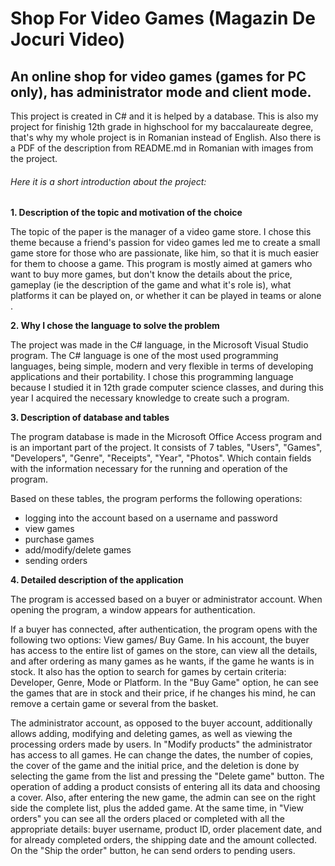 # Shop For Video Games (Magazin De Jocuri Video)
## An online shop for video games (games for PC only), has administrator mode and client mode.
This project is created in C# and it is helped by a database. This is also my project for finishig 12th grade in highschool for my baccalaureate degree, that's why my whole project is in Romanian instead of English.
Also there is a PDF of the description from README.md in Romanian with images from the project.

###### Here it is a short introduction about the project:

**1. Description of the topic and motivation of the choice**

The topic of the paper is the manager of a video game store. I chose this theme because a friend's passion for video games led me to create a small game store for those who are passionate, like him, so that it is much easier for them to choose a game.
This program is mostly aimed at gamers who want to buy more games, but don't know the details about the price, gameplay (ie the description of the game and what it's role is), what platforms it can be played on, or whether it can be played in teams or alone .

**2. Why I chose the language to solve the problem**

The project was made in the C# language, in the Microsoft Visual Studio program. The C# language is one of the most used programming languages, being simple, modern and very flexible in terms of developing applications and their portability. I chose this programming language because I studied it in 12th grade computer science classes, and during this year I acquired the necessary knowledge to create such a program.

**3. Description of database and tables**

The program database is made in the Microsoft Office Access program and is an important part of the project. It consists of 7 tables, "Users", "Games", "Developers", "Genre", "Receipts", "Year", "Photos". Which contain fields with the information necessary for the running and operation of the program.

Based on these tables, the program performs the following operations:
- logging into the account based on a username and password
- view games
- purchase games
- add/modify/delete games
- sending orders

**4. Detailed description of the application**

The program is accessed based on a buyer or administrator account. When opening the program, a window appears for authentication. 

If a buyer has connected, after authentication, the program opens with the following two options: View games/ Buy Game. In his account, the buyer has access to the entire list of games on the store, can view all the details, and after ordering as many games as he wants, if the game he wants is in stock. It also has the option to search for games by certain criteria: Developer, Genre, Mode or Platform. In the "Buy Game" option, he can see the games that are in stock and their price, if he changes his mind, he can remove a certain game or several from the basket.

The administrator account, as opposed to the buyer account, additionally allows adding, modifying and deleting games, as well as viewing the processing orders made by users. In "Modify products" the administrator has access to all games. He can change the dates, the number of copies, the cover of the game and the initial price, and the deletion is done by selecting the game from the list and pressing the "Delete game" button. The operation of adding a product consists of entering all its data and choosing a cover. Also, after entering the new game, the admin can see on the right side the complete list, plus the added game. At the same time, in "View orders" you can see all the orders placed or completed with all the appropriate details: buyer username, product ID, order placement date, and for already completed orders, the shipping date and the amount collected. On the "Ship the order" button, he can send orders to pending users.
